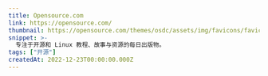 ```yaml
---
title: Opensource.com
link: https://opensource.com/
thumbnail: https://opensource.com/themes/osdc/assets/img/favicons/favicon.ico
snippet: >-
  专注于开源和 Linux 教程、故事与资源的每日出版物。
tags: ["开源"]
createdAt: 2022-12-23T00:00:00.000Z
---
```

